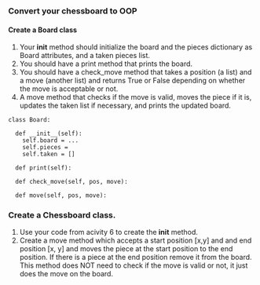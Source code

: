 ### Convert your chessboard to OOP
#### Create a Board class
1. Your __init__ method should initialize the board and the pieces dictionary as Board attributes, and a taken pieces list.
2. You should have a print method that prints the board.
3. You should have a check_move method that takes a position (a list) and a move (another list) and returns True or False
depending on whether the move is acceptable or not.
4. A move method that checks if the move is valid, moves the piece if it is, updates the taken list if necessary, and prints
the updated board. 

```
class Board:
  
  def __init__(self):
    self.board = ...
    self.pieces = 
    self.taken = []
    
  def print(self):

  def check_move(self, pos, move):
  
  def move(self, pos, move):
  ```

### Create a Chessboard class. 
1. Use your code from acivity 6 to create the __init__ method.
2. Create a move method which accepts a start position [x,y] and and end position [x, y] and moves the piece at the start
position to the end position. If there is a piece at the end position remove it from the board.
This method does NOT need to check if the move is valid or not, it just does the move on the board.
